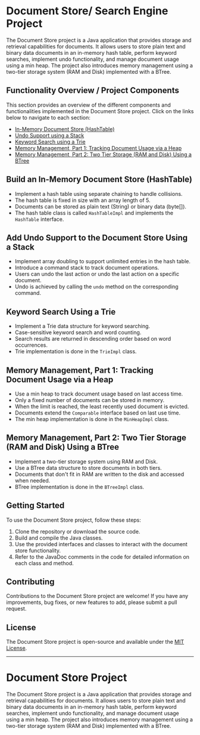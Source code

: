 
# Document Store/ Search Engine Project

The Document Store project is a Java application that provides storage and retrieval capabilities for documents. It allows users to store plain text and binary data documents in an in-memory hash table, perform keyword searches, implement undo functionality, and manage document usage using a min heap. The project also introduces memory management using a two-tier storage system (RAM and Disk) implemented with a BTree.

## Functionality Overview / Project Components

This section provides an overview of the different components and functionalities implemented in the Document Store project. Click on the links below to navigate to each section:

- [In-Memory Document Store (HashTable)](#in-memory-document-store-hashtable)
- [Undo Support using a Stack](#undo-support-using-a-stack)
- [Keyword Search using a Trie](#keyword-search-using-a-trie)
- [Memory Management, Part 1: Tracking Document Usage via a Heap](#memory-management-part-1-tracking-document-usage-via-a-heap)
- [Memory Management, Part 2: Two Tier Storage (RAM and Disk) Using a BTree](#memory-management-part-2-two-tier-storage-ram-and-disk-using-a-btree)


## Build an In-Memory Document Store (HashTable)

- Implement a hash table using separate chaining to handle collisions.
- The hash table is fixed in size with an array length of 5.
- Documents can be stored as plain text (String) or binary data (byte[]).
- The hash table class is called `HashTableImpl` and implements the `HashTable` interface.

## Add Undo Support to the Document Store Using a Stack

- Implement array doubling to support unlimited entries in the hash table.
- Introduce a command stack to track document operations.
- Users can undo the last action or undo the last action on a specific document.
- Undo is achieved by calling the `undo` method on the corresponding command.

## Keyword Search Using a Trie

- Implement a Trie data structure for keyword searching.
- Case-sensitive keyword search and word counting.
- Search results are returned in descending order based on word occurrences.
- Trie implementation is done in the `TrieImpl` class.

## Memory Management, Part 1: Tracking Document Usage via a Heap

- Use a min heap to track document usage based on last access time.
- Only a fixed number of documents can be stored in memory.
- When the limit is reached, the least recently used document is evicted.
- Documents extend the `Comparable` interface based on last use time.
- The min heap implementation is done in the `MinHeapImpl` class.

## Memory Management, Part 2: Two Tier Storage (RAM and Disk) Using a BTree

- Implement a two-tier storage system using RAM and Disk.
- Use a BTree data structure to store documents in both tiers.
- Documents that don't fit in RAM are written to the disk and accessed when needed.
- BTree implementation is done in the `BTreeImpl` class.

## Getting Started

To use the Document Store project, follow these steps:

1. Clone the repository or download the source code.
2. Build and compile the Java classes.
3. Use the provided interfaces and classes to interact with the document store functionality.
4. Refer to the JavaDoc comments in the code for detailed information on each class and method.

## Contributing

Contributions to the Document Store project are welcome! If you have any improvements, bug fixes, or new features to add, please submit a pull request.

## License

The Document Store project is open-source and available under the [MIT License](LICENSE.md).

---
# Document Store Project

The Document Store project is a Java application that provides storage and retrieval capabilities for documents. It allows users to store plain text and binary data documents in an in-memory hash table, perform keyword searches, implement undo functionality, and manage document usage using a min heap. The project also introduces memory management using a two-tier storage system (RAM and Disk) implemented with a BTree.
